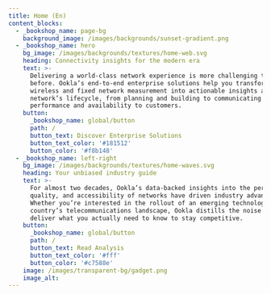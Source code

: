 ```yaml
---
title: Home (En)
content_blocks:
  - _bookshop_name: page-bg
    background_image: /images/backgrounds/sunset-gradient.png
  - _bookshop_name: hero
    bg_image: /images/backgrounds/textures/home-web.svg
    heading: Connectivity insights for the modern era
    text: >-
      Delivering a world-class network experience is more challenging than ever
      before. Ookla’s end-to-end enterprise solutions help you transform
      wireless and fixed network measurement into actionable insights across a
      network’s lifecycle, from planning and building to communicating
      performance and availability to customers.
    button:
      _bookshop_name: global/button
      path: /
      button_text: Discover Enterprise Solutions
      button_text_color: '#181512'
      button_color: '#f8b148'
  - _bookshop_name: left-right
    bg_image: /images/backgrounds/textures/home-waves.svg
    heading: Your unbiased industry guide
    text: >-
      For almost two decades, Ookla’s data-backed insights into the performance,
      quality, and accessibility of networks have driven industry advancement.
      Whether you’re interested in the rollout of an emerging technology or a
      country’s telecommunications landscape, Ookla distills the noise to
      deliver what you actually need to know to stay competitive.
    button:
      _bookshop_name: global/button
      path: /
      button_text: Read Analysis
      button_text_color: '#fff'
      button_color: '#c7588e'
    image: /images/transparent-bg/gadget.png
    image_alt:
---
```

